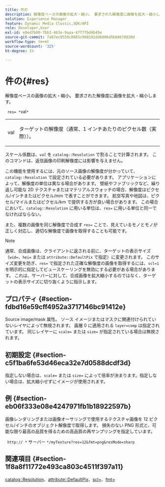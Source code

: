 ```yaml
---
title: 件の
description: 解像度ベースの画像の拡大・縮小。 要求された解像度に画像を拡大・縮小します。
solution: Experience Manager
feature: Dynamic Media Classic,SDK/API
role: Developer,User
exl-id: e8ed7b00-7bb3-463e-9aaa-47f77bd4b45e
source-git-commit: 7a07ec9550c0685c908191dd6806d5b84678820d
workflow-type: tm+mt
source-wordcount: '325'
ht-degree: 1%

---
```


# 件の{#res}

解像度ベースの画像の拡大・縮小。 要求された解像度に画像を拡大・縮小します。

` res= *`val`*`

<table id="simpletable_E69F3709266749C4A165C90FF18FF5AA"> 
 <tr class="strow"> 
  <td class="stentry"> <p> <span class="varname"> val </span> </p> </td> 
  <td class="stentry"> <p>ターゲットの解像度（通常、1 インチあたりのピクセル数（実際））。 </p> </td> 
 </tr> 
</table>

スケール係数は、*`val`* を `catalog::Resolution` で割ることで計算されます。 このコマンドは、返信画像の印刷解像度には影響を与えません。

この機能を使用するには、元のソース画像の解像度が分かっていて、`catalog::Resolution` で設定されている必要があります。 アプリケーションによって、解像度の単位は異なる場合があります。 壁紙やファブリックなど、繰り返し可能な 2D テクスチャまたはマテリアルスウォッチの場合、解像度はピクセル/インチまたはピクセル/mm で表すことができます。 航空写真や地図は、ピクセル/マイルまたはピクセル/km で提供する方が良い場合があります。 この場合において、`catalog::Resolution` に用いる単位は、`res=` に用いる単位と同一でなければならない。

また、複数の画像を同じ解像度で合成す `res=` ことで、見えているモノとモノが正しく対応し、適切な解像度で画像を取得することも可能です。

>[!NOTE]
>
>通常、合成画像は、クライアントに返される前に、ターゲットの表示サイズ（`wid=`、`hei=` または `attribute::DefaultPix` で指定）に変更されます。 このサイズ変更を防ぎ、`res=` で指定された正確な解像度の画像を取得するには、`scl=1` を明示的に指定してビュースケーリングを無効にする必要がある場合があります。 これは、サーバーに対して、合成画像を拡大縮小するのではなく、ターゲットの表示サイズに切り抜くように指示します。

## プロパティ {#section-fdbd16e59cff4952a3717146bc91412e}

Source image/mask 属性。 ソース イメージまたはマスクに関連付けられていないレイヤによって無視されます。 画層 0 に適用される `layer=comp` は指定されています。 同じレイヤーに `scale=` または `size=` が指定されている場合は無視されます。

## 初期設定 {#section-c5f1ba6fe53d46eca32e7d0588dcdf3d}

指定しない場合は、`scale=` または `size=` によって倍率が決まります。指定しない場合は、拡大縮小せずにイメージが使用されます。

## 例 {#section-eb06f333e08e4247971fb1b18922597b}

画像レンダリングまたは画像オーサリングで使用するテクスチャ画像を 12 ピクセル/インチのオブジェクト解像度で取得します。 損失のない PNG 形式と、可能な限り最高の品質を得るための高品質の再サンプリングを指定しています。

` http:// *` サーバー `*/myTexture?res=12&fmt=png&resMode=sharp`

## 関連項目 {#section-1f8a8f11772e493ca803c4511f397a11}

[catalog::Resolution](../../../../../is-api/image-catalog/image-serving-api-ref/c-image-catalog-reference/c-image-svg-data-reference/c-image-data-reference/r-resolution-cat.md#reference-de489f5f36b64bd0831749546f8728e1)、[attribute::DefaultPix](../../../../../is-api/image-catalog/image-serving-api-ref/c-image-catalog-reference/c-attributes-reference/r-defaultpix.md#reference-996b2c22b30f4fd9b970c84063306df1)、[scl=](../../../../../is-api/http-ref/image-serving-api-ref/c-http-protocol-reference/c-command-reference/r-scl.md#reference-b2a74e493d0d407e98fe350551ba3fcc)、[fmt=](../../../../../is-api/http-ref/image-serving-api-ref/c-http-protocol-reference/c-command-reference/r-is-http-fmt.md#reference-cdf10043423b45ba9fe15157fb3ae37a)
